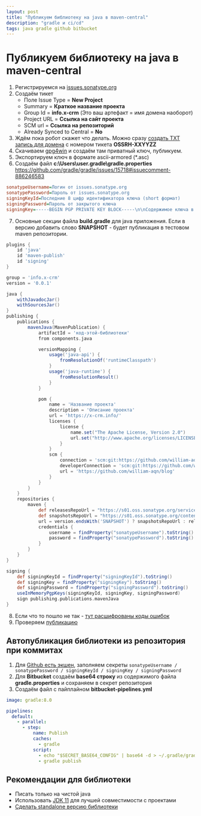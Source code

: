 ```yaml
---
layout: post
title: "Публикуем библиотеку на java в maven-central"
description: "gradle и ci/cd"
tags: java gradle github bitbucket
---
```

# Публикуем библиотеку на java в maven-central

1. Регистрируемся на [issues.sonatype.org](https://issues.sonatype.org/)
2. Создаём тикет 
   * Поле Issue Type = **New Project**
   * Summary = **Краткое название проекта**
   * Group Id = **info.x-crm** (Это ваш артефакт = имя домена наоборот)
   * Project URL = **Ссылка на сайт проекта**
   * SCM url = **Ссылка на репозиторий**
   * Already Synced to Central = **No**
3. Ждём пока робот скажет что делать. Можно сразу [создать TXT запись для домена](https://central.sonatype.org/faq/how-to-set-txt-record/) с номером тикета **OSSRH-XXYYZZ**
4. Скачиваем [gpg4win](https://www.gpg4win.org/download.html) и создаём там приватный ключ, публикуем.
5. Экспортируем ключ в формате ascii-armored (*.asc)
6. Создаём файл **c:\Users\user\.gradle\gradle.properties** https://github.com/gradle/gradle/issues/15718#issuecomment-886246583

```ini
sonatypeUsername=Логин от issues.sonatype.org
sonatypePassword=Пароль от issues.sonatype.org
signingKeyId=Последние 8 цифр идентификатора ключа (short формат)
signingPassword=Пароль от закрытого ключа
signingKey=-----BEGIN PGP PRIVATE KEY BLOCK-----\n\nСодержимое ключа в одну строку, где все символы новой строки явно обозначены\n-----END PGP PRIVATE KEY BLOCK-----\n
```

7. Основные секции файла **build.gradle** для java приложения. Если в версию добавить слово **SNAPSHOT** - будет публикация в тестовом maven репозитории.

```gradle
plugins {
    id 'java'
    id 'maven-publish'
    id 'signing'
}

group = 'info.x-crm'
version = '0.0.1'

java {
    withJavadocJar()
    withSourcesJar()
}
publishing {
    publications {
        mavenJava(MavenPublication) {
            artifactId = 'код-этой-библиотеки'
            from components.java

            versionMapping {
                usage('java-api') {
                    fromResolutionOf('runtimeClasspath')
                }
                usage('java-runtime') {
                    fromResolutionResult()
                }
            }

            pom {
                name = 'Название проекта'
                description = 'Описание проекта'
                url = 'https://x-crm.info/'
                licenses {
                    license {
                        name.set("The Apache License, Version 2.0")
                        url.set("http://www.apache.org/licenses/LICENSE-2.0.txt")
                    }
                }
                scm {
                    connection = 'scm:git:https://github.com/william-aqn/blog.git'
                    developerConnection = 'scm:git:https://github.com/william-aqn/blog.git'
                    url = 'https://github.com/william-aqn/blog'
                }
            }
        }
    }
    repositories {
        maven {
            def releasesRepoUrl = "https://s01.oss.sonatype.org/service/local/staging/deploy/maven2/"
            def snapshotsRepoUrl = "https://s01.oss.sonatype.org/content/repositories/snapshots/"
            url = version.endsWith('SNAPSHOT') ? snapshotsRepoUrl : releasesRepoUrl
            credentials {
                username = findProperty("sonatypeUsername").toString()
                password = findProperty("sonatypePassword").toString()
            }
        }
    }
}

signing {
    def signingKeyId = findProperty("signingKeyId").toString()
    def signingKey = findProperty("signingKey").toString()
    def signingPassword = findProperty("signingPassword").toString()
    useInMemoryPgpKeys(signingKeyId, signingKey, signingPassword)
    sign publishing.publications.mavenJava
}
```

8. Если что то пошло не так - [тут расшифрованы коды ошибок](https://central.sonatype.org/faq/400-error/#question)
9. Проверяем [публикацию](https://s01.oss.sonatype.org/)

## Автопубликация библиотеки из репозитория при коммитах
1. Для [Github есть экшен](https://docs.github.com/ru/actions/publishing-packages/publishing-java-packages-with-gradle), заполняем секреты `sonatypeUsername / sonatypePassword / signingKeyId / signingKey / signingPassword`
2. Для **Bitbucket** создаём **base64 строку** из содержимого файла **gradle.properties** и сохраняем в секрет репозитория
3. Создаём файл с пайплайном **bitbucket-pipelines.yml**

```yml
image: gradle:8.0

pipelines:
  default:
    - parallel:
      - step:
          name: Publish
          caches:
            - gradle
          script:
            - echo "$SECRET_BASE64_CONFIG" | base64 -d > ~/.gradle/gradle.properties
            - gradle publish
```

## Рекомендации для библиотеки
* Писать только на чистой java 
* Использовать [JDK 11](https://cfdownload.adobe.com/pub/adobe/coldfusion/java/java11/java11019/jdk-11.0.19_windows-x64_bin.zip) для лучшей совместимости с проектами
* [Сделать standalone версию библиотеки](/2023/07/03/java-standalone-package-with-gradle.html)